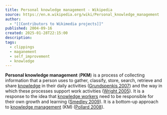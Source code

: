```yaml
---
title: Personal knowledge management - Wikipedia
source: https://en.m.wikipedia.org/wiki/Personal_knowledge_management
author:
  - "[[Contributors to Wikimedia projects]]"
published: 2004-09-16
created: 2025-01-28T22:15:00
description: 
tags:
  - clippings
  - maganement
  - self_improvement
  - knowledge
---
```

**Personal knowledge management** (**PKM**) is a process of collecting information that a person uses to gather, classify, store, search, retrieve and share [knowledge](https://en.m.wikipedia.org/wiki/Knowledge "Knowledge") in their daily activities ([Grundspenkis 2007](https://en.m.wikipedia.org/wiki/#CITEREFGrundspenkis2007)) and the way in which these processes support work activities ([Wright 2005](https://en.m.wikipedia.org/wiki/#CITEREFWright2005)). It is a response to the idea that [knowledge workers](https://en.m.wikipedia.org/wiki/Knowledge_worker "Knowledge worker") need to be responsible for their own growth and learning ([Smedley 2009](https://en.m.wikipedia.org/wiki/#CITEREFSmedley2009)). It is a bottom-up approach to [knowledge management](https://en.m.wikipedia.org/wiki/Knowledge_management "Knowledge management") (KM) ([Pollard 2008](https://en.m.wikipedia.org/wiki/#CITEREFPollard2008)).
